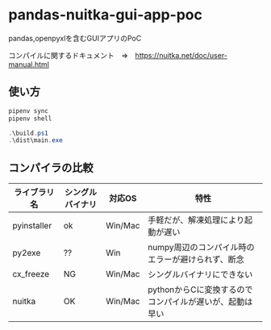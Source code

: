 # pandas-nuitka-gui-app-poc
pandas,openpyxlを含むGUIアプリのPoC

コンパイルに関するドキュメント　⇒　https://nuitka.net/doc/user-manual.html

## 使い方
```Powershell
pipenv sync
pipenv shell

.\build.ps1
.\dist\main.exe
```

## コンパイラの比較
|ライブラリ名|シングルバイナリ|対応OS|特性|
|--|--|--|--|
|pyinstaller|ok|Win/Mac|手軽だが、解凍処理により起動が遅い|
|py2exe|??|Win|numpy周辺のコンパイル時のエラーが避けられず、断念|
|cx_freeze|NG|Win/Mac|シングルバイナリにできない|
|nuitka|OK|Win/Mac|pythonからCに変換するのでコンパイルが遅いが、起動は早い|